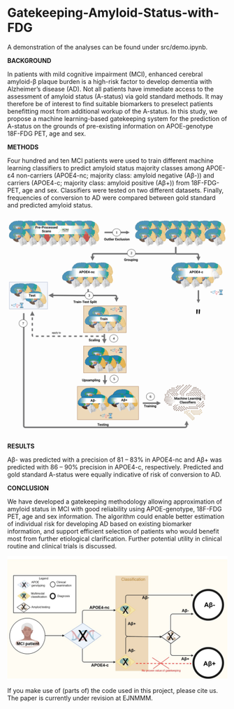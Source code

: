 # Gatekeeping-Amyloid-Status-with-FDG

A demonstration of the analyses can be found under src/demo.ipynb.

**BACKGROUND**

In patients with mild cognitive impairment (MCI), enhanced cerebral amyloid-β plaque burden is a high-risk factor to develop dementia with Alzheimer’s disease (AD). Not all patients have immediate access to the assessment of amyloid status (A-status) via gold standard methods. It may therefore be of interest to find suitable biomarkers to preselect patients benefitting most from additional workup of the A-status. In this study, we propose a machine learning-based gatekeeping system for the prediction of A-status on the grounds of pre-existing information on APOE-genotype 18F-FDG PET, age and sex.

**METHODS**

Four hundred and ten MCI patients were used to train different machine learning classifiers to predict amyloid status majority classes among APOE-ε4 non-carriers (APOE4-nc; majority class: amyloid negative (Aβ-)) and carriers (APOE4-c; majority class: amyloid positive (Aβ+)) from 18F-FDG-PET, age and sex. Classifiers were tested on two different datasets. Finally, frequencies of conversion to AD were compared between gold standard and predicted amyloid status.

![Alt text](https://github.com/elenadoe/Gatekeeping-Amyloid-Status-with-FDG/blob/main/FigS1.png "Classification Pipeline")

**RESULTS**

Aβ- was predicted with a precision of 81 – 83% in APOE4-nc and Aβ+ was predicted with 86 – 90% precision in APOE4-c, respectively. Predicted and gold standard A-status were equally indicative of risk of conversion to AD.

**CONCLUSION**

We have developed a gatekeeping methodology allowing approximation of amyloid status in MCI with good reliability using APOE-genotype, 18F-FDG PET, age and sex information. The algorithm could enable better estimation of individual risk for developing AD based on existing biomarker information, and support efficient selection of patients who would benefit most from further etiological clarification. Further potential utility in clinical routine and clinical trials is discussed.

![Alt text](https://github.com/elenadoe/Gatekeeping-Amyloid-Status-with-FDG/blob/main/Fig2.jpg "Clinical Utility of the Gatekeeping Methodology")

If you make use of (parts of) the code used in this project, please cite us.
The paper is currently under revision at EJNMMM.
